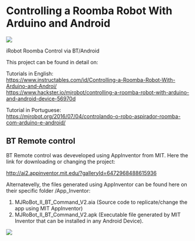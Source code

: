 <h1>Controlling a Roomba Robot With Arduino and Android</h1>

<img src='https://github.com/Mjrovai/Roomba_BT_Ctrl/blob/master/MJRoBot_II_BT_Command_V2.png'>

iRobot Roomba Control via BT/Android

This project can be found in detail on:

Tutorials in English:<br>
https://www.instructables.com/id/Controlling-a-Roomba-Robot-With-Arduino-and-Androi/ <br>
https://www.hackster.io/mjrobot/controlling-a-roomba-robot-with-arduino-and-android-device-56970d

Tutorial in Portuguese:<br>
https://mjrobot.org/2016/07/04/controlando-o-robo-aspirador-roomba-com-arduino-e-android/

<h2>BT Remote control</h2>
BT Remote control was deveveloped using AppInventor from MIT. Here the link for downloading or changing the project:

http://ai2.appinventor.mit.edu/?galleryId=6472968488615936


Alternatevelly, the files generated using AppInventor can be found here on their specific folder /App_Inventor:

1. MJRoBot_II_BT_Command_V2.aia  (Source code to replicate/change the app using MIT AppInventor)
2. MJRoBot_II_BT_Command_V2.apk  (Executable file generated by MIT Inventor that can be installed in any Android Device).

<img src='https://github.com/Mjrovai/Roomba_BT_Ctrl/blob/master/app.png'>

